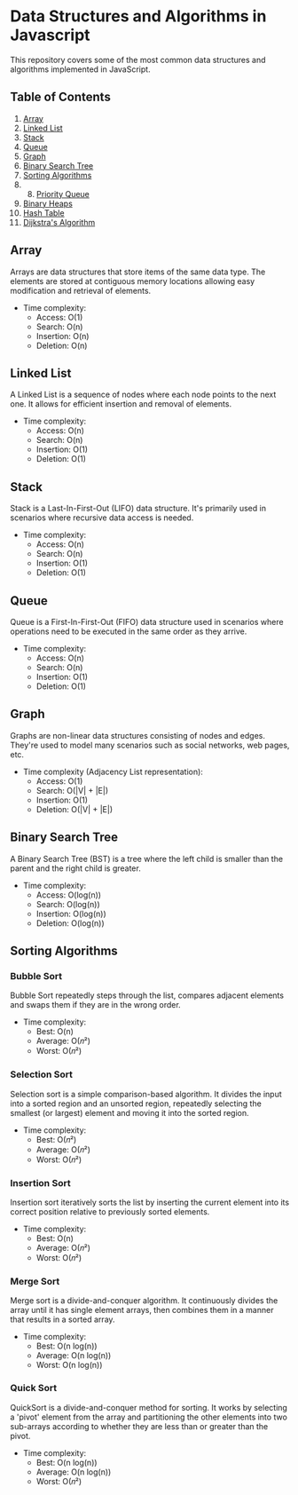 # Data Structures and Algorithms in Javascript
This repository covers some of the most common data structures and algorithms implemented in JavaScript.
## Table of Contents

1. [Array](#array)
2. [Linked List](#linked-list)
3. [Stack](#stack)
4. [Queue](#queue)
5. [Graph](#graph)
6. [Binary Search Tree](#binary-search-tree)
7. [Sorting Algorithms](#sorting-algorithms)
8. 8. [Priority Queue](#priority-queue)
9. [Binary Heaps](#binary-heaps)
10. [Hash Table](#hash-table)
11. [Dijkstra's Algorithm](#dijkstras-algorithm)

## Array
Arrays are data structures that store items of the same data type. The elements are stored at contiguous memory locations allowing easy modification and retrieval of elements.

* Time complexity:
    - Access: O(1)
    - Search: O(n)
    - Insertion: O(n)
    - Deletion: O(n)

## Linked List
A Linked List is a sequence of nodes where each node points to the next one. It allows for efficient insertion and removal of elements.

* Time complexity:
    - Access: O(n)
    - Search: O(n)
    - Insertion: O(1)
    - Deletion: O(1)

## Stack
Stack is a Last-In-First-Out (LIFO) data structure. It's primarily used in scenarios where recursive data access is needed.

* Time complexity:
    - Access: O(n)
    - Search: O(n)
    - Insertion: O(1)
    - Deletion: O(1)

## Queue
Queue is a First-In-First-Out (FIFO) data structure used in scenarios where operations need to be executed in the same order as they arrive.

* Time complexity:
    - Access: O(n)
    - Search: O(n)
    - Insertion: O(1)
    - Deletion: O(1)

## Graph
Graphs are non-linear data structures consisting of nodes and edges. They're used to model many scenarios such as social networks, web pages, etc.

* Time complexity (Adjacency List representation):
    - Access: O(1)
    - Search: O(|V| + |E|)
    - Insertion: O(1)
    - Deletion: O(|V| + |E|)

## Binary Search Tree
A Binary Search Tree (BST) is a tree where the left child is smaller than the parent and the right child is greater.

* Time complexity:
    - Access: O(log(n))
    - Search: O(log(n))
    - Insertion: O(log(n))
    - Deletion: O(log(n))

## Sorting Algorithms

### Bubble Sort
Bubble Sort repeatedly steps through the list, compares adjacent elements and swaps them if they are in the wrong order.

* Time complexity:
    - Best: O(n)
    - Average: O(𝑛²)
    - Worst: O(𝑛²)
### Selection Sort
Selection sort is a simple comparison-based algorithm. It divides the input into a sorted region and an unsorted region, repeatedly selecting the smallest (or largest) element and moving it into the sorted region.

* Time complexity:
    - Best: O(𝑛²)
    - Average: O(𝑛²)
    - Worst: O(𝑛²)
### Insertion Sort
Insertion sort iteratively sorts the list by inserting the current element into its correct position relative to previously sorted elements.

* Time complexity:
    - Best: O(n)
    - Average: O(𝑛²)
    - Worst: O(𝑛²)
### Merge Sort
Merge sort is a divide-and-conquer algorithm. It continuously divides the array until it has single element arrays, then combines them in a manner that results in a sorted array.

* Time complexity:
    - Best: O(n log(n))
    - Average: O(n log(n))
    - Worst: O(n log(n))
### Quick Sort
QuickSort is a divide-and-conquer method for sorting. It works by selecting a 'pivot' element from the array and partitioning the other elements into two sub-arrays according to whether they are less than or greater than the pivot.

* Time complexity:
    - Best: O(n log(n))
    - Average: O(n log(n))
    - Worst: O(𝑛²)

